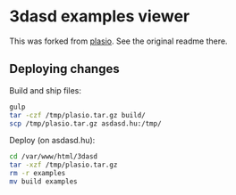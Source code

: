 # 3dasd examples viewer

This was forked from [plasio](https://github.com/verma/plasio). See the original readme there.

## Deploying changes

Build and ship files:

```sh
gulp
tar -czf /tmp/plasio.tar.gz build/
scp /tmp/plasio.tar.gz asdasd.hu:/tmp/
```

Deploy (on asdasd.hu):

```sh
cd /var/www/html/3dasd
tar -xzf /tmp/plasio.tar.gz
rm -r examples
mv build examples
```